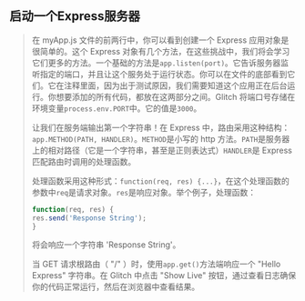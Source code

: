 ## 启动一个Express服务器

> 在 myApp.js 文件的前两行中，你可以看到创建一个 Express 应用对象是很简单的。这个 Express 对象有几个方法，在这些挑战中，我们将会学习它们更多的方法。一个基础的方法是`app.listen(port)`。它告诉服务器监听指定的端口，并且让这个服务处于运行状态。你可以在文件的底部看到它们。它在注释里面，因为出于测试原因，我们需要知道这个应用正在后台运行。你想要添加的所有代码，都放在这两部分之间。Glitch 将端口号存储在环境变量`process.env.PORT`中。它的值是`3000`。
>
> 让我们在服务端输出第一个字符串！在 Express 中，路由采用这种结构：`app.METHOD(PATH, HANDLER)`。`METHOD`是小写的 http 方法。`PATH`是服务器上的相对路径（它是一个字符串，甚至是正则表达式）`HANDLER`是 Express 匹配路由时调用的处理函数。
>
> 处理函数采用这种形式：`function(req, res) {...}`，在这个处理函数的参数中`req`是请求对象。`res`是响应对象。举个例子，处理函数：
>
> ```js
> function(req, res) {
> res.send('Response String');
> }
> ```
>
> 将会响应一个字符串 'Response String'。
>
> 当 GET 请求根路由（ "/" ）时，使用`app.get()`方法端响应一个 "Hello Express" 字符串。在 Glitch 中点击 "Show Live" 按钮，通过查看日志确保你的代码正常运行，然后在浏览器中查看结果。